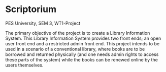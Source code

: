 # Scriptorium
PES University, SEM 3, WT1-Project

The primary objective of the project is to create a Library Information System. This Library Information System provides two front ends; an open user front end and a restricted admin front end. This project intends to be used in a scenario of a conventional library, where books are to be borrowed and returned physically (and one needs admin rights to access these parts of the system) while the books can be renewed online by the users themselves. 
